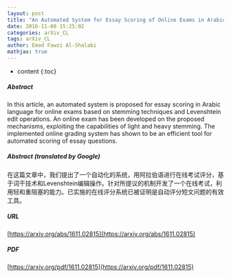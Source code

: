 ```yaml
---
layout: post
title: "An Automated System for Essay Scoring of Online Exams in Arabic based on Stemming Techniques and Levenshtein Edit Operations"
date: 2016-11-08 15:25:02
categories: arXiv_CL
tags: arXiv_CL
author: Emad Fawzi Al-Shalabi
mathjax: true
---
```


* content
{:toc}

##### Abstract
In this article, an automated system is proposed for essay scoring in Arabic language for online exams based on stemming techniques and Levenshtein edit operations. An online exam has been developed on the proposed mechanisms, exploiting the capabilities of light and heavy stemming. The implemented online grading system has shown to be an efficient tool for automated scoring of essay questions.

##### Abstract (translated by Google)
在这篇文章中，我们提出了一个自动化的系统，用阿拉伯语进行在线考试评分，基于词干技术和Levenshtein编辑操作。针对所提议的机制开发了一个在线考试，利用轻和重阻塞的能力。已实施的在线评分系统已被证明是自动评分短文问题的有效工具。

##### URL
[https://arxiv.org/abs/1611.02815](https://arxiv.org/abs/1611.02815)

##### PDF
[https://arxiv.org/pdf/1611.02815](https://arxiv.org/pdf/1611.02815)

